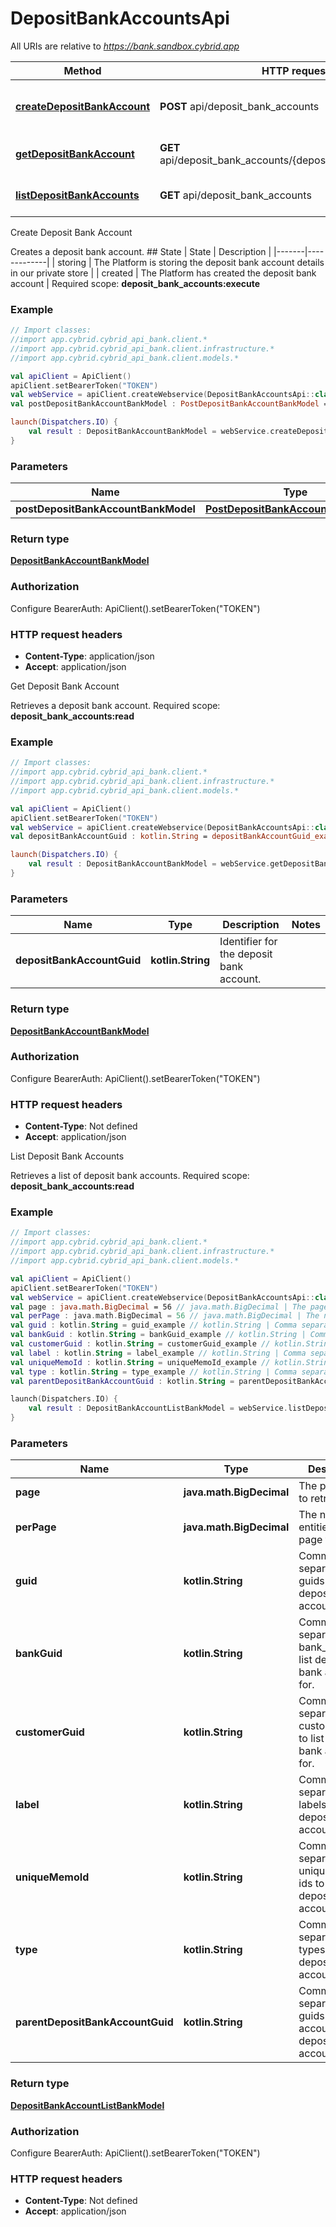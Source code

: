 # DepositBankAccountsApi

All URIs are relative to *https://bank.sandbox.cybrid.app*

Method | HTTP request | Description
------------- | ------------- | -------------
[**createDepositBankAccount**](DepositBankAccountsApi.md#createDepositBankAccount) | **POST** api/deposit_bank_accounts | Create Deposit Bank Account
[**getDepositBankAccount**](DepositBankAccountsApi.md#getDepositBankAccount) | **GET** api/deposit_bank_accounts/{deposit_bank_account_guid} | Get Deposit Bank Account
[**listDepositBankAccounts**](DepositBankAccountsApi.md#listDepositBankAccounts) | **GET** api/deposit_bank_accounts | List Deposit Bank Accounts



Create Deposit Bank Account

Creates a deposit bank account.  ## State  | State | Description | |-------|-------------| | storing | The Platform is storing the deposit bank account details in our private store | | created | The Platform has created the deposit bank account |    Required scope: **deposit_bank_accounts:execute**

### Example
```kotlin
// Import classes:
//import app.cybrid.cybrid_api_bank.client.*
//import app.cybrid.cybrid_api_bank.client.infrastructure.*
//import app.cybrid.cybrid_api_bank.client.models.*

val apiClient = ApiClient()
apiClient.setBearerToken("TOKEN")
val webService = apiClient.createWebservice(DepositBankAccountsApi::class.java)
val postDepositBankAccountBankModel : PostDepositBankAccountBankModel =  // PostDepositBankAccountBankModel | 

launch(Dispatchers.IO) {
    val result : DepositBankAccountBankModel = webService.createDepositBankAccount(postDepositBankAccountBankModel)
}
```

### Parameters

Name | Type | Description  | Notes
------------- | ------------- | ------------- | -------------
 **postDepositBankAccountBankModel** | [**PostDepositBankAccountBankModel**](PostDepositBankAccountBankModel.md)|  |

### Return type

[**DepositBankAccountBankModel**](DepositBankAccountBankModel.md)

### Authorization


Configure BearerAuth:
    ApiClient().setBearerToken("TOKEN")

### HTTP request headers

 - **Content-Type**: application/json
 - **Accept**: application/json


Get Deposit Bank Account

Retrieves a deposit bank account.  Required scope: **deposit_bank_accounts:read**

### Example
```kotlin
// Import classes:
//import app.cybrid.cybrid_api_bank.client.*
//import app.cybrid.cybrid_api_bank.client.infrastructure.*
//import app.cybrid.cybrid_api_bank.client.models.*

val apiClient = ApiClient()
apiClient.setBearerToken("TOKEN")
val webService = apiClient.createWebservice(DepositBankAccountsApi::class.java)
val depositBankAccountGuid : kotlin.String = depositBankAccountGuid_example // kotlin.String | Identifier for the deposit bank account.

launch(Dispatchers.IO) {
    val result : DepositBankAccountBankModel = webService.getDepositBankAccount(depositBankAccountGuid)
}
```

### Parameters

Name | Type | Description  | Notes
------------- | ------------- | ------------- | -------------
 **depositBankAccountGuid** | **kotlin.String**| Identifier for the deposit bank account. |

### Return type

[**DepositBankAccountBankModel**](DepositBankAccountBankModel.md)

### Authorization


Configure BearerAuth:
    ApiClient().setBearerToken("TOKEN")

### HTTP request headers

 - **Content-Type**: Not defined
 - **Accept**: application/json


List Deposit Bank Accounts

Retrieves a list of deposit bank accounts.  Required scope: **deposit_bank_accounts:read**

### Example
```kotlin
// Import classes:
//import app.cybrid.cybrid_api_bank.client.*
//import app.cybrid.cybrid_api_bank.client.infrastructure.*
//import app.cybrid.cybrid_api_bank.client.models.*

val apiClient = ApiClient()
apiClient.setBearerToken("TOKEN")
val webService = apiClient.createWebservice(DepositBankAccountsApi::class.java)
val page : java.math.BigDecimal = 56 // java.math.BigDecimal | The page index to retrieve.
val perPage : java.math.BigDecimal = 56 // java.math.BigDecimal | The number of entities per page to return.
val guid : kotlin.String = guid_example // kotlin.String | Comma separated guids to list deposit bank accounts for.
val bankGuid : kotlin.String = bankGuid_example // kotlin.String | Comma separated bank_guids to list deposit bank accounts for.
val customerGuid : kotlin.String = customerGuid_example // kotlin.String | Comma separated customer_guids to list deposit bank accounts for.
val label : kotlin.String = label_example // kotlin.String | Comma separated labels to list deposit bank accounts for.
val uniqueMemoId : kotlin.String = uniqueMemoId_example // kotlin.String | Comma separated unique memo ids to list deposit bank accounts for.
val type : kotlin.String = type_example // kotlin.String | Comma separated types to list deposit bank accounts for.
val parentDepositBankAccountGuid : kotlin.String = parentDepositBankAccountGuid_example // kotlin.String | Comma separated guids for parent accounts to list deposit bank accounts for.

launch(Dispatchers.IO) {
    val result : DepositBankAccountListBankModel = webService.listDepositBankAccounts(page, perPage, guid, bankGuid, customerGuid, label, uniqueMemoId, type, parentDepositBankAccountGuid)
}
```

### Parameters

Name | Type | Description  | Notes
------------- | ------------- | ------------- | -------------
 **page** | **java.math.BigDecimal**| The page index to retrieve. | [optional]
 **perPage** | **java.math.BigDecimal**| The number of entities per page to return. | [optional]
 **guid** | **kotlin.String**| Comma separated guids to list deposit bank accounts for. | [optional]
 **bankGuid** | **kotlin.String**| Comma separated bank_guids to list deposit bank accounts for. | [optional]
 **customerGuid** | **kotlin.String**| Comma separated customer_guids to list deposit bank accounts for. | [optional]
 **label** | **kotlin.String**| Comma separated labels to list deposit bank accounts for. | [optional]
 **uniqueMemoId** | **kotlin.String**| Comma separated unique memo ids to list deposit bank accounts for. | [optional]
 **type** | **kotlin.String**| Comma separated types to list deposit bank accounts for. | [optional]
 **parentDepositBankAccountGuid** | **kotlin.String**| Comma separated guids for parent accounts to list deposit bank accounts for. | [optional]

### Return type

[**DepositBankAccountListBankModel**](DepositBankAccountListBankModel.md)

### Authorization


Configure BearerAuth:
    ApiClient().setBearerToken("TOKEN")

### HTTP request headers

 - **Content-Type**: Not defined
 - **Accept**: application/json

